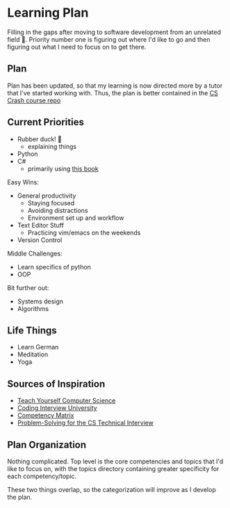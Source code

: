 # Learning Plan
Filling in the gaps after moving to software development from an unrelated
field 💪. Priority number one is figuring out where I'd like to go and then
figuring out what I need to focus on to get there.

## Plan
Plan has been updated, so that my learning is now directed more by a tutor that I've started working with. Thus, the plan is better contained in the [CS Crash course repo](https://github.com/nkuik/cs-crash-course)

## Current Priorities

* Rubber duck! 🐥
    - explaining things
* Python
* C#
    - primarily using [this book](http://csharpindepth.com/)

Easy Wins:
- General productivity
    + Staying focused
    + Avoiding distractions
    + Environment set up and workflow
- Text Editor Stuff
    + Practicing vim/emacs on the weekends
- Version Control

Middle Challenges:
- Learn specifics of python
- OOP

Bit further out:
- Systems design
- Algorithms

## Life Things
- Learn German
- Meditation
- Yoga

## Sources of Inspiration
- [Teach Yourself Computer Science](https://teachyourselfcs.com/)
- [Coding Interview University](https://github.com/jwasham/coding-interview-university)
- [Competency Matrix](http://sijinjoseph.com/programmer-competency-matrix/)
- [Problem-Solving for the CS Technical Interview](https://web.stanford.edu/class/cs9/)

## Plan Organization
Nothing complicated. Top level is the core competencies and topics that I'd like
to focus on, with the topics directory containing greater specificity for each
competency/topic.

These two things overlap, so the categorization will improve as I develop the
plan.
